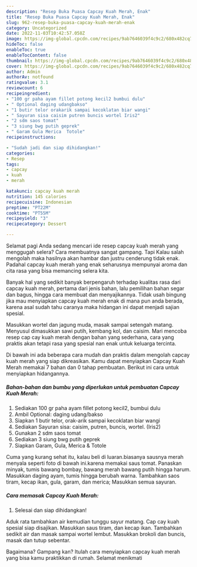 ```yaml
---
description: "Resep Buka Puasa Capcay Kuah Merah, Enak"
title: "Resep Buka Puasa Capcay Kuah Merah, Enak"
slug: 962-resep-buka-puasa-capcay-kuah-merah-enak
category: Uncategorized
date: 2022-11-03T10:42:57.058Z
image: https://img-global.cpcdn.com/recipes/9ab7646039f4c9c2/680x482cq70/capcay-kuah-merah-foto-resep-utama.jpg
hideToc: false
enableToc: true
enableTocContent: false
thumbnail: https://img-global.cpcdn.com/recipes/9ab7646039f4c9c2/680x482cq70/capcay-kuah-merah-foto-resep-utama.jpg
cover: https://img-global.cpcdn.com/recipes/9ab7646039f4c9c2/680x482cq70/capcay-kuah-merah-foto-resep-utama.jpg
author: Admin
authorAv: notfound
ratingvalue: 3.1
reviewcount: 6
recipeingredient:
- "100 gr paha ayam fillet potong kecil2 bumbui dulu"
- " Optional daging udangbakso"
- "1 butir telor orakarik sampai kecoklatan biar wangi"
- " Sayuran sisa caisim putren buncis wortel Iris2"
- "2 sdm saos tomat"
- "3 siung bwg putih geprek"
- " Garam Gula Merica  Totole"
recipeinstructions:

- "Sudah jadi dan siap dihidangkan!"
categories:
- Resep
tags:
- capcay
- kuah
- merah

katakunci: capcay kuah merah 
nutrition: 145 calories
recipecuisine: Indonesian
preptime: "PT22M"
cooktime: "PT55M"
recipeyield: "3"
recipecategory: Dessert

---
```



Selamat pagi Anda sedang mencari ide resep capcay kuah merah yang menggugah selera? Cara membuatnya sangat gampang. Tapi Kalau salah mengolah maka hasilnya akan hambar dan justru cenderung tidak enak. Padahal capcay kuah merah yang enak seharusnya mempunyai aroma dan cita rasa yang bisa memancing selera kita.


Banyak hal yang sedikit banyak berpengaruh terhadap kualitas rasa dari capcay kuah merah, pertama dari jenis bahan, lalu pemilihan bahan segar dan bagus, hingga cara membuat dan menyajikannya. Tidak usah bingung jika mau menyiapkan capcay kuah merah enak di mana pun anda berada, karena asal sudah tahu caranya maka hidangan ini dapat menjadi sajian spesial.

Masukkan wortel dan jagung muda, masak sampai setengah matang. Menyusul dimasukkan sawi putih, kembang kol, dan caisim. Mari mencoba resep cap cay kuah merah dengan bahan yang sederhana, cara yang praktis akan tetapi rasa yang spesial nan enak untuk keluarga tercinta.


Di bawah ini ada beberapa cara mudah dan praktis dalam mengolah capcay kuah merah yang siap dikreasikan. Kamu dapat menyiapkan Capcay Kuah Merah memakai 7 bahan dan 0 tahap pembuatan. Berikut ini cara untuk menyiapkan hidangannya.

<!--inarticleads1-->

##### Bahan-bahan dan bumbu yang diperlukan untuk pembuatan Capcay Kuah Merah:

1. Sediakan 100 gr paha ayam fillet potong kecil2, bumbui dulu
1. Ambil  Optional: daging udang/bakso
1. Siapkan 1 butir telor, orak-arik sampai kecoklatan biar wangi
1. Sediakan  Sayuran sisa: caisim, putren, buncis, wortel. (Iris2)
1. Gunakan 2 sdm saos tomat
1. Sediakan 3 siung bwg putih geprek
1. Siapkan  Garam, Gula, Merica &amp; Totole


Cuma yang kurang sehat itu, kalau beli di luaran.biasanya sausnya merah menyala seperti foto di bawah ini.karena memakai saus tomat. Panaskan minyak, tumis bawang bombay, bawang merah bawang putih hingga harum. Masukkan daging ayam, tumis hingga berubah warna. Tambahkan saos tiram, kecap ikan, gula, garam, dan merica; Masukkan semua sayuran. 

<!--inarticleads2-->

##### Cara memasak Capcay Kuah Merah:


1. Selesai dan siap dihidangkan!

Aduk rata tambahkan air kemudian tunggu sayur matang. Cap cay kuah spesial siap disajikan. Masukkan saus tiram, dan kecap ikan. Tambahkan sedikit air dan masak sampai wortel lembut. Masukkan brokoli dan buncis, masak dan tutup sebentar. 

Bagaimana? Gampang kan? Itulah cara menyiapkan capcay kuah merah yang bisa kamu praktikkan di rumah. Selamat menikmati
